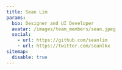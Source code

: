 ```yaml
---
title: Sean Lim
params:
  bio: Designer and UI Developer
  avatar: /images/team_members/sean.jpeg
  social:
    - url: https://github.com/seanlim
    - url: https://twitter.com/seanlkx
sitemap:
  disable: true
---
```

